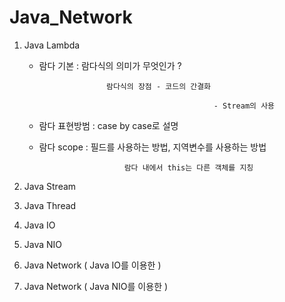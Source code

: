 # Java_Network

1. Java Lambda

     - 람다 기본 : 람다식의 의미가 무엇인가 ?

                          람다식의 장점 - 코드의 간결화

                                                  - Stream의 사용

     - 람다 표현방범 :  case by case로 설명

     - 람다 scope : 필드를 사용하는 방법, 지역변수를 사용하는 방법

                              람다 내에서 this는 다른 객체를 지칭 

2. Java Stream

3. Java Thread

4. Java IO

5. Java NIO

6. Java Network ( Java IO를 이용한 )

7. Java Network ( Java NIO를 이용한 )


